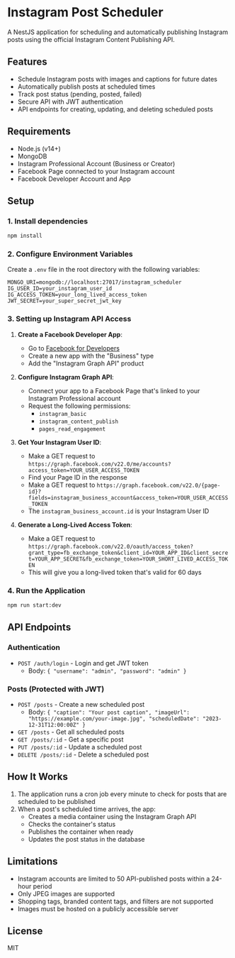 # Instagram Post Scheduler

A NestJS application for scheduling and automatically publishing Instagram posts using the official Instagram Content Publishing API.

## Features

- Schedule Instagram posts with images and captions for future dates
- Automatically publish posts at scheduled times
- Track post status (pending, posted, failed)
- Secure API with JWT authentication
- API endpoints for creating, updating, and deleting scheduled posts

## Requirements

- Node.js (v14+)
- MongoDB
- Instagram Professional Account (Business or Creator)
- Facebook Page connected to your Instagram account
- Facebook Developer Account and App

## Setup

### 1. Install dependencies

```bash
npm install
```

### 2. Configure Environment Variables

Create a `.env` file in the root directory with the following variables:

```
MONGO_URI=mongodb://localhost:27017/instagram_scheduler
IG_USER_ID=your_instagram_user_id
IG_ACCESS_TOKEN=your_long_lived_access_token
JWT_SECRET=your_super_secret_jwt_key
```

### 3. Setting up Instagram API Access

1. **Create a Facebook Developer App**:
   - Go to [Facebook for Developers](https://developers.facebook.com/)
   - Create a new app with the "Business" type
   - Add the "Instagram Graph API" product

2. **Configure Instagram Graph API**:
   - Connect your app to a Facebook Page that's linked to your Instagram Professional account
   - Request the following permissions:
     - `instagram_basic`
     - `instagram_content_publish`
     - `pages_read_engagement`

3. **Get Your Instagram User ID**:
   - Make a GET request to `https://graph.facebook.com/v22.0/me/accounts?access_token=YOUR_USER_ACCESS_TOKEN`
   - Find your Page ID in the response
   - Make a GET request to `https://graph.facebook.com/v22.0/{page-id}?fields=instagram_business_account&access_token=YOUR_USER_ACCESS_TOKEN`
   - The `instagram_business_account.id` is your Instagram User ID

4. **Generate a Long-Lived Access Token**:
   - Make a GET request to `https://graph.facebook.com/v22.0/oauth/access_token?grant_type=fb_exchange_token&client_id=YOUR_APP_ID&client_secret=YOUR_APP_SECRET&fb_exchange_token=YOUR_SHORT_LIVED_ACCESS_TOKEN`
   - This will give you a long-lived token that's valid for 60 days

### 4. Run the Application

```bash
npm run start:dev
```

## API Endpoints

### Authentication

- `POST /auth/login` - Login and get JWT token
  - Body: `{ "username": "admin", "password": "admin" }`

### Posts (Protected with JWT)

- `POST /posts` - Create a new scheduled post
  - Body: `{ "caption": "Your post caption", "imageUrl": "https://example.com/your-image.jpg", "scheduledDate": "2023-12-31T12:00:00Z" }`
- `GET /posts` - Get all scheduled posts
- `GET /posts/:id` - Get a specific post
- `PUT /posts/:id` - Update a scheduled post
- `DELETE /posts/:id` - Delete a scheduled post

## How It Works

1. The application runs a cron job every minute to check for posts that are scheduled to be published
2. When a post's scheduled time arrives, the app:
   - Creates a media container using the Instagram Graph API
   - Checks the container's status
   - Publishes the container when ready
   - Updates the post status in the database

## Limitations

- Instagram accounts are limited to 50 API-published posts within a 24-hour period
- Only JPEG images are supported
- Shopping tags, branded content tags, and filters are not supported
- Images must be hosted on a publicly accessible server

## License

MIT
